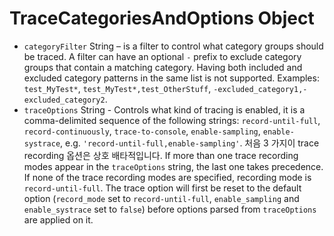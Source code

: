 # TraceCategoriesAndOptions Object

* `categoryFilter` String – is a filter to control what category groups should be traced. A filter can have an optional `-` prefix to exclude category groups that contain a matching category. Having both included and excluded category patterns in the same list is not supported. Examples: `test_MyTest*`, `test_MyTest*,test_OtherStuff`, `-excluded_category1,-excluded_category2`.
* `traceOptions` String - Controls what kind of tracing is enabled, it is a comma-delimited sequence of the following strings: `record-until-full`, `record-continuously`, `trace-to-console`, `enable-sampling`, `enable-systrace`, e.g. `'record-until-full,enable-sampling'`. 처음 3 가지이 trace recording 옵션은 상호 배타적입니다. If more than one trace recording modes appear in the `traceOptions` string, the last one takes precedence. If none of the trace recording modes are specified, recording mode is `record-until-full`. The trace option will first be reset to the default option (`record_mode` set to `record-until-full`, `enable_sampling` and `enable_systrace` set to `false`) before options parsed from `traceOptions` are applied on it.